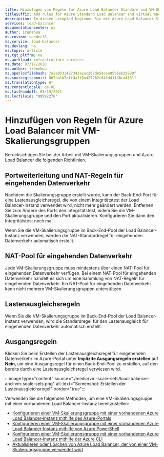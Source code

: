 ```yaml
---
title: Hinzufügen von Regeln für Azure Load Balancer Standard und VM-Skalierungsgruppen
titleSuffix: Add rules for Azure Standard Load Balancer and virtual machine scale sets
description: In diesem Lernpfad beginnen Sie mit Azure Load Balancer Standard und VM-Skalierungsgruppen.
services: load-balancer
documentationcenter: na
author: irenehua
ms.custom: seodec18
ms.service: load-balancer
ms.devlang: na
ms.topic: article
ms.tgt_pltfrm: na
ms.workload: infrastructure-services
ms.date: 07/17/2020
ms.author: irenehua
ms.openlocfilehash: 7a2e0531427343a2ec267de54cee05b5eb25889f
ms.sourcegitcommit: 867cb1b7a1f3a1f0b427282c648d411d0ca4f81f
ms.translationtype: HT
ms.contentlocale: de-DE
ms.lasthandoff: 03/19/2021
ms.locfileid: "99592278"
---
```

# <a name="add-rules-for-azure-load-balancer-with-virtual-machine-scale-sets"></a>Hinzufügen von Regeln für Azure Load Balancer mit VM-Skalierungsgruppen

Berücksichtigen Sie bei der Arbeit mit VM-Skalierungsgruppen und Azure Load Balancer die folgenden Richtlinien.

## <a name="port-forwarding-and-inbound-nat-rules"></a>Portweiterleitung und NAT-Regeln für eingehenden Datenverkehr

Nachdem die Skalierungsgruppe erstellt wurde, kann der Back-End-Port für eine Lastenausgleichsregel, die von einem Integritätstest der Load Balancer-Instanz verwendet wird, nicht mehr geändert werden. Entfernen Sie zum Ändern des Ports den Integritätstest, indem Sie die VM-Skalierungsgruppe und den Port aktualisieren. Konfigurieren Sie dann den Integritätstest noch mal.

Wenn Sie die VM-Skalierungsgruppe im Back-End-Pool der Load Balancer-Instanz verwenden, werden die NAT-Standardregel für eingehenden Datenverkehr automatisch erstellt.
  
## <a name="inbound-nat-pool"></a>NAT-Pool für eingehenden Datenverkehr

Jede VM-Skalierungsgruppe muss mindestens über einen NAT-Pool für eingehenden Datenverkehr verfügen. Bei einem NAT-Pool für eingehenden Datenverkehr handelt es sich um eine Sammlung von NAT-Regeln für eingehenden Datenverkehr. Ein NAT-Pool für eingehenden Datenverkehr kann nicht mehrere VM-Skalierungsgruppen unterstützen.

## <a name="load-balancing-rules"></a>Lastenausgleichsregeln

Wenn Sie die VM-Skalierungsgruppe im Back-End-Pool der Load Balancer-Instanz verwenden, wird die Standardregel für den Lastenausgleich für eingehenden Datenverkehr automatisch erstellt.
  
## <a name="outbound-rules"></a>Ausgangsregeln

Klicken Sie beim Erstellen der Lastenausgleichsregel für eingehenden Datenverkehr im Azure-Portal unter **Implizite Ausgangsregeln erstellen** auf **Nein**, um eine Ausgangsregel für einen Back-End-Pool zu erstellen, auf den bereits durch eine Lastenausgleichsregel verwiesen wird.

  :::image type="content" source="./media/vm-scale-sets/load-balancer-and-vm-scale-sets.png" alt-text="Screenshot: Erstellen der Lastenausgleichsregel" border="true":::

Verwenden Sie die folgenden Methoden, um eine VM-Skalierungsgruppe mit einer vorhandenen Load Balancer-Instanz bereitzustellen:

* [Konfigurieren einer VM-Skalierungsgruppe mit einer vorhandenen Azure Load Balancer-Instanz mithilfe des Azure-Portals](./configure-vm-scale-set-portal.md)
* [Konfigurieren einer VM-Skalierungsgruppe mit einer vorhandenen Azure Load Balancer-Instanz mithilfe von Azure PowerShell](./configure-vm-scale-set-powershell.md)
* [Konfigurieren einer VM-Skalierungsgruppe mit einer vorhandenen Azure Load Balancer-Instanz mithilfe der Azure CLI](./configure-vm-scale-set-cli.md)
* [Aktualisieren oder Löschen von Azure Load Balancer, der von einer VM-Skalierungsgruppe verwendet wird](./update-load-balancer-with-vm-scale-set.md)
